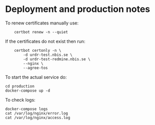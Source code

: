 # Deployment and production notes

To renew certificates manually use:

```shell
    certbot renew -n --quiet
```

If the certificates do not exist then run:

```shell
    certbot certonly -n \
		-d urdr-test.nbis.se \
		-d urdr-test-redmine.nbis.se \
		--nginx \
		--agree-tos
```

To start the actual service do:

```shell
cd production
docker-compose up -d
```

To check logs:

```shell
docker-compose logs
cat /var/log/nginx/error.log
cat /var/log/nginx/access.log
```
